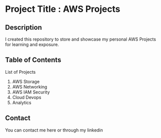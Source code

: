 # Project Title : AWS Projects

## Description
I created this repository to store and showcase my personal AWS Projects for learning and exposure.

## Table of Contents
List of Projects
1. AWS Storage
2. AWS Networking
3. AWS IAM Security
4. Cloud Devops
5. Analytics

## Contact
You can contact me here or through my linkedin

